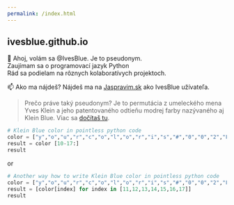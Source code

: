 ```yaml
---
permalink: /index.html
---
```


## ivesblue.github.io

👋 Ahoj, volám sa @IvesBlue. Je to pseudonym.<br>
Zaujímam sa o programovací jazyk Python<br>
Rád sa podielam na rôznych kolaboratívych projektoch.<br>

📫 Ako ma nájdeš? Nájdeš ma na [Jaspravim.sk](https://www.jaspravim.sk/profil/ivesblue) ako IvesBlue užívateľa.<br>

>Prečo práve taký pseudonym? Je to permutácia z umeleckého mena Yves Klein a jeho patentovaného odtieňu modrej farby nazývaného aj Klein Blue. Viac sa [dočítaš tu](https://en.wikipedia.org/wiki/International_Klein_Blue).

```python
# Klein Blue color in pointless python code
color = ["y","o","u","r","c","o","l","o","r","i","s","#","0","0","2","F","A","7"]
result = color [10-17:]
result
```

or

```python
# Another way how to write Klein Blue color in pointless python code
color = ["y","o","u","r","c","o","l","o","r","i","s","#","0","0","2","F","A","7"]
result = [color[index] for index in [11,12,13,14,15,16,17]]
result
```
